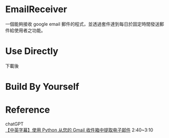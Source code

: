# EmailReceiver
一個能夠接收 google email 郵件的程式，並透過套件達到每日於固定時間發送郵件給使用者之功能。

# Use Directly
下載後

# Build By Yourself


# Reference
chatGPT\
[【中英字幕】使用 Python 从您的 Gmail 收件箱中提取电子邮件](https://www.bilibili.com/video/BV1M3411j7zN/) 2:40~3:10
